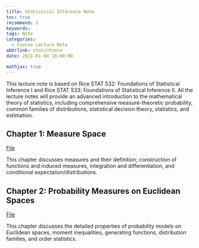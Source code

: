 ```yaml
---
title: Statistical Inference Note
toc: true
recommend: 1
keywords: 
tags: Note
categories:
  - Course Lecture Note
abbrlink: statinfnote
date: 2021-01-04 18:00:00

mathjax: true
---
```


This lecture note is based on Rice STAT 532: Foundations of Statistical Inference I and Rice STAT 533: Foundations of Statistical Inference II. All the lecture notes will provide an advanced introduction to the mathematical theory of statistics, including comprehensive measure-theoretic probability, common families of distributions, statistical decision theory, statistics, and estimation.

## Chapter 1: Measure Space

[File](/asset/statinf/Ch1-Measure-Space.pdf)

This chapter discusses measures and their definition, construction of functions and induced measures, integration and differentiation, and conditional expectation/distributions.

## Chapter 2: Probability Measures on Euclidean Spaces

[File](/asset/statinf/Ch2-Probability-Measures-on-Euclidean-Spaces.pdf)

This chapter discusses the detailed properties of probability models on Euclidean spaces, moment inequalities, generating functions, distribution families, and order statistics.
